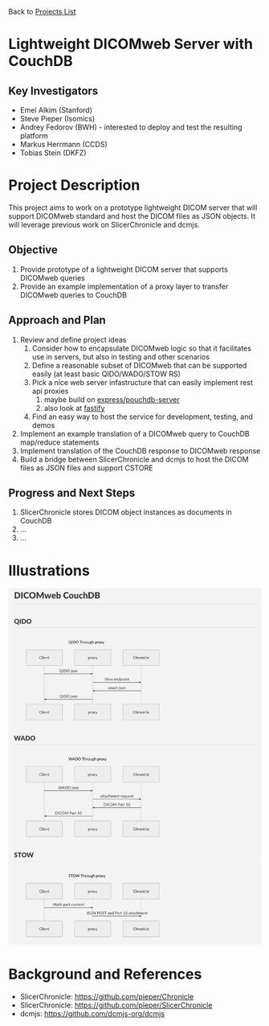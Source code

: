 Back to [Projects List](../../README.md#ProjectsList)

# Lightweight DICOMweb Server with CouchDB 

## Key Investigators

- Emel Alkim (Stanford)
- Steve Pieper (Isomics)
- Andrey Fedorov (BWH) - interested to deploy and test the resulting platform
- Markus Herrmann (CCDS)
- Tobias Stein (DKFZ)

# Project Description

This project aims to work on a prototype lightweight DICOM server that will support DICOMweb standard and host the DICOM files as JSON objects. It will leverage previous work on SlicerChronicle and dcmjs. 

## Objective

<!-- Describe here WHAT you would like to achieve (what you will have as end result). -->

1. Provide prototype of a lightweight DICOM server that supports DICOMweb queries
2. Provide an example implementation of a proxy layer to transfer DICOMweb queries to CouchDB

## Approach and Plan

<!-- Describe here HOW you would like to achieve the objectives stated above. -->

1. Review and define project ideas
    1. Consider how to encapsulate DICOMweb logic so that it facilitates use in servers, but also in testing and other scenarios
    1. Define a reasonable subset of DICOMweb that can be supported easily (at least basic QIDO/WADO/STOW RS)
    1. Pick a nice web server infastructure that can easily implement rest api proxies 
        1. maybe build on [express/pouchdb-server](https://github.com/pouchdb/pouchdb-server)
        1. also look at [fastify](https://www.fastify.io/)
    1. Find an easy way to host the service for development, testing, and demos
1. Implement an example translation of a DICOMweb query to CouchDB map/reduce statements
1. Implement translation of the CouchDB response to DICOMweb response
1. Build a bridge between SlicerChronicle and dcmjs to host the DICOM files as JSON files and support CSTORE

## Progress and Next Steps

<!-- Update this section as you make progress, describing of what you have ACTUALLY DONE. If there are specific steps that you could not complete then you can describe them here, too. -->

1. SlicerChronicle stores DICOM object instances as documents in CouchDB
2. ...
3. ...

# Illustrations

<!-- Add pictures and links to videos that demonstrate what has been accomplished.
![Description of picture](Example2.jpg)
![Some more images](Example2.jpg)
-->
![Example sequence diagrams](DICOMweb%2BChronicle.png)

# Background and References

<!-- If you developed any software, include link to the source code repository. If possible, also add links to sample data, and to any relevant publications. -->
- SlicerChronicle: https://github.com/pieper/Chronicle
- SlicerChronicle: https://github.com/pieper/SlicerChronicle
- dcmjs: https://github.com/dcmjs-org/dcmjs

